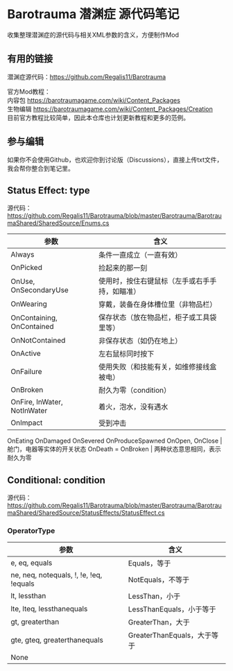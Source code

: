 # Barotrauma 潜渊症 源代码笔记
收集整理潜渊症的源代码与相关XML参数的含义，方便制作Mod

## 有用的链接
潜渊症源代码：https://github.com/Regalis11/Barotrauma  

官方Mod教程：  
内容包 https://barotraumagame.com/wiki/Content_Packages  
生物编辑 https://barotraumagame.com/wiki/Content_Packages/Creation  
目前官方教程比较简单，因此本仓库也计划更新教程和更多的范例。

## 参与编辑
如果你不会使用Github，也欢迎你到讨论版（Discussions），直接上传txt文件，我会帮你整合到笔记里。  

## Status Effect: type
源代码：https://github.com/Regalis11/Barotrauma/blob/master/Barotrauma/BarotraumaShared/SharedSource/Enums.cs

参数|含义  
-|-  
Always | 条件一直成立（一直有效）  
OnPicked | 捡起来的那一刻  
OnUse, OnSecondaryUse | 使用时，按住右键鼠标（左手或右手手持，如瞄准）  
OnWearing | 穿戴，装备在身体槽位里（非物品栏）  
OnContaining, OnContained | 保存状态（放在物品栏，柜子或工具袋里等）  
OnNotContained | 非保存状态（如仍在地上）  
OnActive | 左右鼠标同时按下  
OnFailure | 使用失败（和技能有关，如维修接线盒被电）  
OnBroken | 耐久为零（condition）
OnFire, InWater, NotInWater | 着火，泡水，没有遇水  
OnImpact | 受到冲击  
OnEating 
OnDamaged 
OnSevered 
OnProduceSpawned 
OnOpen, OnClose | 舱门，电器等实体的开关状态
OnDeath = OnBroken | 两种状态意思相同，表示耐久为零

## Conditional: condition  
源代码：https://github.com/Regalis11/Barotrauma/blob/master/Barotrauma/BarotraumaShared/SharedSource/StatusEffects/StatusEffect.cs

### OperatorType
参数|含义  
-|-  
e, eq, equals | Equals，等于  
ne, neq, notequals, !, !e, !eq, !equals | NotEquals，不等于  
lt, lessthan | LessThan，小于
lte, lteq, lessthanequals | LessThanEquals，小于等于
gt, greaterthan| GreaterThan，大于
gte, gteq, greaterthanequals | GreaterThanEquals，大于等于
| None
